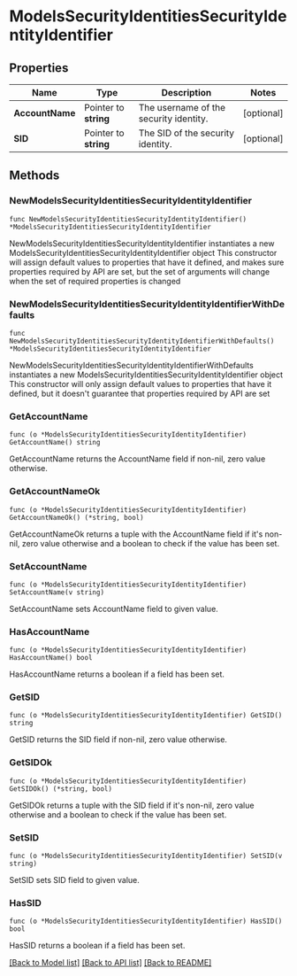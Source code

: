 # ModelsSecurityIdentitiesSecurityIdentityIdentifier

## Properties

Name | Type | Description | Notes
------------ | ------------- | ------------- | -------------
**AccountName** | Pointer to **string** | The username of the security identity. | [optional] 
**SID** | Pointer to **string** | The SID of the security identity. | [optional] 

## Methods

### NewModelsSecurityIdentitiesSecurityIdentityIdentifier

`func NewModelsSecurityIdentitiesSecurityIdentityIdentifier() *ModelsSecurityIdentitiesSecurityIdentityIdentifier`

NewModelsSecurityIdentitiesSecurityIdentityIdentifier instantiates a new ModelsSecurityIdentitiesSecurityIdentityIdentifier object
This constructor will assign default values to properties that have it defined,
and makes sure properties required by API are set, but the set of arguments
will change when the set of required properties is changed

### NewModelsSecurityIdentitiesSecurityIdentityIdentifierWithDefaults

`func NewModelsSecurityIdentitiesSecurityIdentityIdentifierWithDefaults() *ModelsSecurityIdentitiesSecurityIdentityIdentifier`

NewModelsSecurityIdentitiesSecurityIdentityIdentifierWithDefaults instantiates a new ModelsSecurityIdentitiesSecurityIdentityIdentifier object
This constructor will only assign default values to properties that have it defined,
but it doesn't guarantee that properties required by API are set

### GetAccountName

`func (o *ModelsSecurityIdentitiesSecurityIdentityIdentifier) GetAccountName() string`

GetAccountName returns the AccountName field if non-nil, zero value otherwise.

### GetAccountNameOk

`func (o *ModelsSecurityIdentitiesSecurityIdentityIdentifier) GetAccountNameOk() (*string, bool)`

GetAccountNameOk returns a tuple with the AccountName field if it's non-nil, zero value otherwise
and a boolean to check if the value has been set.

### SetAccountName

`func (o *ModelsSecurityIdentitiesSecurityIdentityIdentifier) SetAccountName(v string)`

SetAccountName sets AccountName field to given value.

### HasAccountName

`func (o *ModelsSecurityIdentitiesSecurityIdentityIdentifier) HasAccountName() bool`

HasAccountName returns a boolean if a field has been set.

### GetSID

`func (o *ModelsSecurityIdentitiesSecurityIdentityIdentifier) GetSID() string`

GetSID returns the SID field if non-nil, zero value otherwise.

### GetSIDOk

`func (o *ModelsSecurityIdentitiesSecurityIdentityIdentifier) GetSIDOk() (*string, bool)`

GetSIDOk returns a tuple with the SID field if it's non-nil, zero value otherwise
and a boolean to check if the value has been set.

### SetSID

`func (o *ModelsSecurityIdentitiesSecurityIdentityIdentifier) SetSID(v string)`

SetSID sets SID field to given value.

### HasSID

`func (o *ModelsSecurityIdentitiesSecurityIdentityIdentifier) HasSID() bool`

HasSID returns a boolean if a field has been set.


[[Back to Model list]](../README.md#documentation-for-models) [[Back to API list]](../README.md#documentation-for-api-endpoints) [[Back to README]](../README.md)


